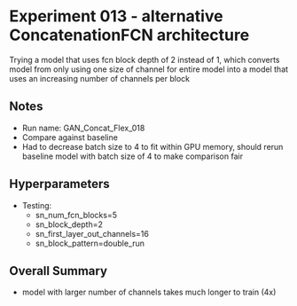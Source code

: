 # Experiment 013 - alternative ConcatenationFCN architecture
Trying a model that uses fcn block depth of 2 instead of 1, which converts model from only using one size of channel for entire model into a model that uses an increasing number of channels per block

## Notes
- Run name: GAN_Concat_Flex_018
- Compare against baseline
- Had to decrease batch size to 4 to fit within GPU memory, should rerun baseline model with batch size of 4 to make comparison fair

## Hyperparameters
- Testing:
	- sn_num_fcn_blocks=5
	- sn_block_depth=2
	- sn_first_layer_out_channels=16
	- sn_block_pattern=double_run


## Overall Summary
- model with larger number of channels takes much longer to train (4x)
